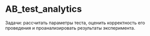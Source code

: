 # AB_test_analytics
Задачи: рассчитать параметры теста, оценить корректность его проведения и проанализировать результаты эксперимента. 
